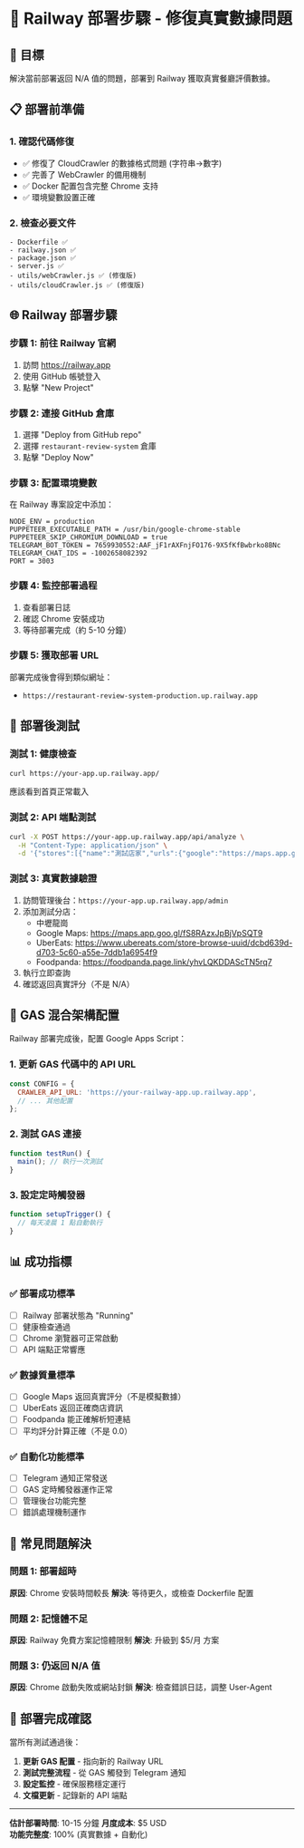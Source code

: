 # 🚀 Railway 部署步驟 - 修復真實數據問題

## 🎯 目標
解決當前部署返回 N/A 值的問題，部署到 Railway 獲取真實餐廳評價數據。

## 📋 部署前準備

### 1. 確認代碼修復
- ✅ 修復了 CloudCrawler 的數據格式問題 (字符串→數字)
- ✅ 完善了 WebCrawler 的備用機制
- ✅ Docker 配置包含完整 Chrome 支持
- ✅ 環境變數設置正確

### 2. 檢查必要文件
```
- Dockerfile ✅
- railway.json ✅  
- package.json ✅
- server.js ✅
- utils/webCrawler.js ✅ (修復版)
- utils/cloudCrawler.js ✅ (修復版)
```

## 🌐 Railway 部署步驟

### 步驟 1: 前往 Railway 官網
1. 訪問 https://railway.app
2. 使用 GitHub 帳號登入
3. 點擊 "New Project"

### 步驟 2: 連接 GitHub 倉庫
1. 選擇 "Deploy from GitHub repo"
2. 選擇 `restaurant-review-system` 倉庫
3. 點擊 "Deploy Now"

### 步驟 3: 配置環境變數
在 Railway 專案設定中添加：
```
NODE_ENV = production
PUPPETEER_EXECUTABLE_PATH = /usr/bin/google-chrome-stable
PUPPETEER_SKIP_CHROMIUM_DOWNLOAD = true
TELEGRAM_BOT_TOKEN = 7659930552:AAF_jF1rAXFnjFO176-9X5fKfBwbrko8BNc
TELEGRAM_CHAT_IDS = -1002658082392
PORT = 3003
```

### 步驟 4: 監控部署過程
1. 查看部署日誌
2. 確認 Chrome 安裝成功
3. 等待部署完成（約 5-10 分鐘）

### 步驟 5: 獲取部署 URL
部署完成後會得到類似網址：
- `https://restaurant-review-system-production.up.railway.app`

## 🧪 部署後測試

### 測試 1: 健康檢查
```bash
curl https://your-app.up.railway.app/
```
應該看到首頁正常載入

### 測試 2: API 端點測試
```bash
curl -X POST https://your-app.up.railway.app/api/analyze \
  -H "Content-Type: application/json" \
  -d '{"stores":[{"name":"測試店家","urls":{"google":"https://maps.app.goo.gl/fS8RAzxJpBjVpSQT9"}}]}'
```

### 測試 3: 真實數據驗證
1. 訪問管理後台：`https://your-app.up.railway.app/admin`
2. 添加測試分店：
   - 中壢龍崗
   - Google Maps: https://maps.app.goo.gl/fS8RAzxJpBjVpSQT9
   - UberEats: https://www.ubereats.com/store-browse-uuid/dcbd639d-d703-5c60-a55e-7ddb1a6954f9
   - Foodpanda: https://foodpanda.page.link/yhvLQKDDAScTN5rq7
3. 執行立即查詢
4. 確認返回真實評分（不是 N/A）

## 🔧 GAS 混合架構配置

Railway 部署完成後，配置 Google Apps Script：

### 1. 更新 GAS 代碼中的 API URL
```javascript
const CONFIG = {
  CRAWLER_API_URL: 'https://your-railway-app.up.railway.app',
  // ... 其他配置
};
```

### 2. 測試 GAS 連接
```javascript
function testRun() {
  main(); // 執行一次測試
}
```

### 3. 設定定時觸發器
```javascript
function setupTrigger() {
  // 每天凌晨 1 點自動執行
}
```

## 📊 成功指標

### ✅ 部署成功標準
- [ ] Railway 部署狀態為 "Running"
- [ ] 健康檢查通過
- [ ] Chrome 瀏覽器可正常啟動
- [ ] API 端點正常響應

### ✅ 數據質量標準  
- [ ] Google Maps 返回真實評分（不是模擬數據）
- [ ] UberEats 返回正確商店資訊
- [ ] Foodpanda 能正確解析短連結
- [ ] 平均評分計算正確（不是 0.0）

### ✅ 自動化功能標準
- [ ] Telegram 通知正常發送
- [ ] GAS 定時觸發器運作正常
- [ ] 管理後台功能完整
- [ ] 錯誤處理機制運作

## 🚨 常見問題解決

### 問題 1: 部署超時
**原因**: Chrome 安裝時間較長
**解決**: 等待更久，或檢查 Dockerfile 配置

### 問題 2: 記憶體不足
**原因**: Railway 免費方案記憶體限制
**解決**: 升級到 $5/月 方案

### 問題 3: 仍返回 N/A 值
**原因**: Chrome 啟動失敗或網站封鎖
**解決**: 檢查錯誤日誌，調整 User-Agent

## 🎉 部署完成確認

當所有測試通過後：

1. **更新 GAS 配置** - 指向新的 Railway URL
2. **測試完整流程** - 從 GAS 觸發到 Telegram 通知
3. **設定監控** - 確保服務穩定運行
4. **文檔更新** - 記錄新的 API 端點

---

**估計部署時間**: 10-15 分鐘
**月度成本**: $5 USD  
**功能完整度**: 100% (真實數據 + 自動化)